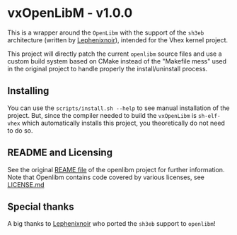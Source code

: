 # vxOpenLibM - v1.0.0

This is a wrapper around the `OpenLibm` with the support of the `sh3eb`
architecture (written by [Lephenixnoir](https://silent-tower.net/projects/)),
intended for the Vhex kernel project.

This project will directly patch the current `openlibm` source files and use a
custom build system based on CMake instead of the "Makefile mess" used in the
original project to handle properly the install/uninstall process.

## Installing

You can use the `scripts/install.sh --help` to see manual installation of the
project. But, since the compiler needed to build the `vxOpenLibm` is
`sh-elf-vhex` which automatically installs this project, you theoretically do
not need to do so.

## README and Licensing

See the original
[REAME file](https://github.com/JuliaMath/openlibm/blob/master/README.md) of
the openlibm project for further information.
Note that Openlibm contains code covered by various licenses, see
[LICENSE.md](https://github.com/JuliaMath/openlibm/blob/master/LICENSE.md)

## Special thanks

A big thanks to
[Lephenixnoir](https://silent-tower.net/projects/) who ported the `sh3eb`
support to `openlibm`!
